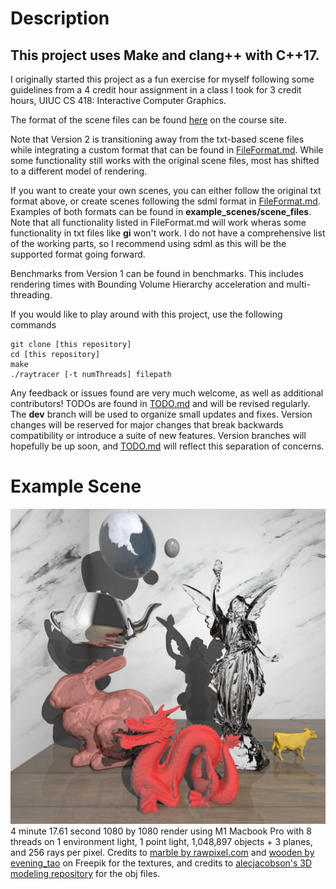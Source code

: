# Description
## This project uses Make and clang++ with C++17.

I originally started this project as a fun exercise for myself following some guidelines from a 4 credit hour assignment in a class I took for 3 credit hours, UIUC CS 418: Interactive Computer Graphics.

The format of the scene files can be found [here](https://cs418.cs.illinois.edu/website/hw-raytracer.html) on the course site.

Note that Version 2 is transitioning away from the txt-based scene files while integrating a custom format that can be found in [FileFormat.md](FileFormat.md). While some functionality still works with the original scene files, most has shifted to a different model of rendering.

If you want to create your own scenes, you can either follow the original txt format above, or create scenes following the sdml format in [FileFormat.md](FileFormat.md). Examples of both formats can be found in <b>example_scenes/scene_files</b>. Note that all functionality listed in FileFormat.md will work wheras some functionality in txt files like <b>gi</b> won't work. I do not have a comprehensive list of the working parts, so I recommend using sdml as this will be the supported format going forward.

Benchmarks from Version 1 can be found in benchmarks. This includes rendering times with Bounding Volume Hierarchy acceleration and multi-threading.

If you would like to play around with this project, use the following commands
```
git clone [this repository]
cd [this repository]
make
./raytracer [-t numThreads] filepath
```

Any feedback or issues found are very much welcome, as well as additional contributors! TODOs are found in [TODO.md](TODO.md) and will be revised regularly. The <b>dev</b> branch will be used to organize small updates and fixes. Version changes will be reserved for major changes that break backwards compatibility or introduce a suite of new features. Version branches will hopefully be up soon, and [TODO.md](TODO.md) will reflect this separation of concerns.

# Example Scene
![plot](example_scenes/scene_images/example1.png)
4 minute 17.61 second 1080 by 1080 render using M1 Macbook Pro with 8 threads on 1 environment light, 1 point light, 1,048,897 objects + 3 planes, and 256 rays per pixel. Credits to <a href="https://www.freepik.com/free-photo/close-up-black-marble-textured-background_3472377.htm#query=marble%20texture&position=0&from_view=keyword">marble by rawpixel.com</a> and <a href="https://www.freepik.com/free-photo/wooden_1175802.htm#query=wood%20floor%20texture&position=8&from_view=keyword">wooden by evening_tao</a> on Freepik for the textures, and credits to [alecjacobson's 3D modeling repository](https://github.com/alecjacobson/common-3d-test-models) for the obj files.
